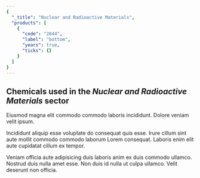 ```yaml
---
{
  "_title": "Nuclear and Radioactive Materials",
  "products": [
    {
      "code": "2844",
      "label": "bottom",
      "years": true,
      "ticks": {}
    }
  ]
}
---
```


## Chemicals used in the _Nuclear and Radioactive Materials_ sector

Eiusmod magna elit commodo commodo laboris incididunt. Dolore veniam velit ipsum.

Incididunt aliquip esse voluptate do consequat quis esse. Irure cillum sint aute mollit commodo commodo laborum Lorem consequat. Laboris enim elit aute cupidatat cillum ex tempor.

Veniam officia aute adipisicing duis laboris anim ex duis commodo ullamco. Nostrud duis nulla amet esse. Non duis id nulla ut culpa ullamco. Velit deserunt non officia.
